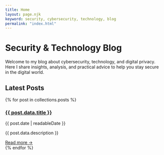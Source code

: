 ```yaml
---
title: Home
layout: page.njk
keyword: security, cybersecurity, technology, blog
permalink: "index.html"
---
```


# Security & Technology Blog

Welcome to my blog about cybersecurity, technology, and digital privacy. Here I share insights, analysis, and practical advice to help you stay secure in the digital world.

## Latest Posts

<div class="prose max-w-none">
{% for post in collections.posts %}
<article class="mb-8 pb-8 border-b border-gray-200">
  <h3 class="text-xl font-semibold mb-2">
    <a href="{{ post.url }}" class="text-blue-600 hover:text-blue-800">{{ post.data.title }}</a>
  </h3>
  <div class="text-gray-600 text-sm mb-3">{{ post.date | readableDate }}</div>
  <p class="text-gray-700">{{ post.data.description }}</p>
  <div class="mt-3">
    <a href="{{ post.url }}" class="text-blue-600 hover:text-blue-800 font-medium">Read more →</a>
  </div>
</article>
{% endfor %}
</div>